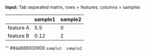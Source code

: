 
**Input:**
Tab separated matrix, rows = features, columns = samples

|  | sample1 | sample2 |
| ------------- | ------------- | ------------- |
| feature A  | 5.5  | 0  |
| feature B  | 0.12  | 2  |


’’’ ##ääßßß00090ß
```sample1  sample2   ```  
